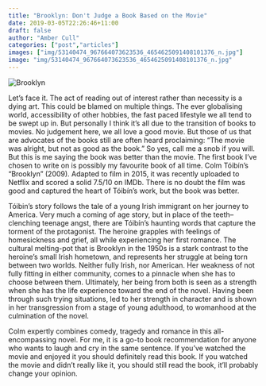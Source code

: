 ```yaml
---
title: "Brooklyn: Don't Judge a Book Based on the Movie"
date: 2019-03-05T22:26:46+11:00
draft: false
author: "Amber Cull"
categories: ["post","articles"]
images: ["img/53140474_967664073623536_4654625091408101376_n.jpg"]
image: "img/53140474_967664073623536_4654625091408101376_n.jpg"
---
```


![Brooklyn](/inline/brooklyn.gif)

Let’s face it. The act of reading out of interest rather than necessity is a dying art. This could be blamed on multiple things. The ever globalising world, accessibility of other hobbies, the fast paced lifestyle we all tend to be swept up in. But personally I think it’s all due to the transition of books to movies.  No judgement here, we all love a good movie. But those of us that are advocates of the books still are often heard proclaiming: “The movie was alright, but not as good as the book.”  So yes, call me a snob if you will. But this is me saying the book was better than the movie. The first book I’ve chosen to write on is possibly my favourite book of all time. Colm Tóibín’s “Brooklyn” (2009). Adapted to film in 2015, it was recently uploaded to Netflix and scored a solid 7.5/10 on IMDb. There is no doubt the film was good and captured the heart of Tóibín’s work, but the book was better. 

Tóibin’s story follows the tale of a young Irish immigrant on her journey to America. Very much a coming of age story, but in place of the teeth–clenching teenage angst, there are Tóibín’s haunting words that capture the torment of the protagonist. The heroine grapples with feelings of homesickness and grief, all while experiencing her first romance. The cultural melting-pot that is Brooklyn in the 1950s is a stark contrast to the heroine’s small Irish hometown, and represents her struggle at being torn between two worlds. Neither fully Irish, nor American. Her weakness of not fully fitting in either community, comes to a pinnacle when she has to choose between them. Ultimately, her being from both is seen as a strength when she has the life experience toward the end of the novel. Having been through such trying situations, led to her strength in character and is shown in her transgression from a stage of young adulthood, to womanhood at the culmination of the novel.

Colm expertly combines comedy, tragedy and romance in this all-encompassing novel. For me, it is a go-to book recommendation for anyone who wants to laugh and cry in the same sentence.  If you’ve watched the movie and enjoyed it you should definitely read this book. If you watched the movie and didn’t really like it, you should still read the book, it’ll probably change your opinion. 

